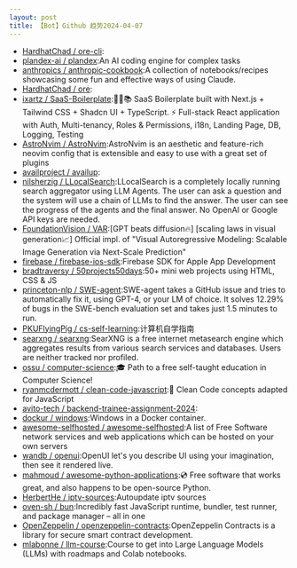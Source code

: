 ```yaml
---
layout: post
title: 【Bot】Github 趋势2024-04-07
---
```


* [HardhatChad / ore-cli](https://github.com/HardhatChad/ore-cli):
* [plandex-ai / plandex](https://github.com/plandex-ai/plandex):An AI coding engine for complex tasks
* [anthropics / anthropic-cookbook](https://github.com/anthropics/anthropic-cookbook):A collection of notebooks/recipes showcasing some fun and effective ways of using Claude.
* [HardhatChad / ore](https://github.com/HardhatChad/ore):
* [ixartz / SaaS-Boilerplate](https://github.com/ixartz/SaaS-Boilerplate):🚀🎉📚 SaaS Boilerplate built with Next.js + Tailwind CSS + Shadcn UI + TypeScript. ⚡️ Full-stack React application with Auth, Multi-tenancy, Roles & Permissions, i18n, Landing Page, DB, Logging, Testing
* [AstroNvim / AstroNvim](https://github.com/AstroNvim/AstroNvim):AstroNvim is an aesthetic and feature-rich neovim config that is extensible and easy to use with a great set of plugins
* [availproject / availup](https://github.com/availproject/availup):
* [nilsherzig / LLocalSearch](https://github.com/nilsherzig/LLocalSearch):LLocalSearch is a completely locally running search aggregator using LLM Agents. The user can ask a question and the system will use a chain of LLMs to find the answer. The user can see the progress of the agents and the final answer. No OpenAI or Google API keys are needed.
* [FoundationVision / VAR](https://github.com/FoundationVision/VAR):[GPT beats diffusion🔥] [scaling laws in visual generation📈] Official impl. of "Visual Autoregressive Modeling: Scalable Image Generation via Next-Scale Prediction"
* [firebase / firebase-ios-sdk](https://github.com/firebase/firebase-ios-sdk):Firebase SDK for Apple App Development
* [bradtraversy / 50projects50days](https://github.com/bradtraversy/50projects50days):50+ mini web projects using HTML, CSS & JS
* [princeton-nlp / SWE-agent](https://github.com/princeton-nlp/SWE-agent):SWE-agent takes a GitHub issue and tries to automatically fix it, using GPT-4, or your LM of choice. It solves 12.29% of bugs in the SWE-bench evaluation set and takes just 1.5 minutes to run.
* [PKUFlyingPig / cs-self-learning](https://github.com/PKUFlyingPig/cs-self-learning):计算机自学指南
* [searxng / searxng](https://github.com/searxng/searxng):SearXNG is a free internet metasearch engine which aggregates results from various search services and databases. Users are neither tracked nor profiled.
* [ossu / computer-science](https://github.com/ossu/computer-science):🎓 Path to a free self-taught education in Computer Science!
* [ryanmcdermott / clean-code-javascript](https://github.com/ryanmcdermott/clean-code-javascript):🛁 Clean Code concepts adapted for JavaScript
* [avito-tech / backend-trainee-assignment-2024](https://github.com/avito-tech/backend-trainee-assignment-2024):
* [dockur / windows](https://github.com/dockur/windows):Windows in a Docker container.
* [awesome-selfhosted / awesome-selfhosted](https://github.com/awesome-selfhosted/awesome-selfhosted):A list of Free Software network services and web applications which can be hosted on your own servers
* [wandb / openui](https://github.com/wandb/openui):OpenUI let's you describe UI using your imagination, then see it rendered live.
* [mahmoud / awesome-python-applications](https://github.com/mahmoud/awesome-python-applications):💿 Free software that works great, and also happens to be open-source Python.
* [HerbertHe / iptv-sources](https://github.com/HerbertHe/iptv-sources):Autoupdate iptv sources
* [oven-sh / bun](https://github.com/oven-sh/bun):Incredibly fast JavaScript runtime, bundler, test runner, and package manager – all in one
* [OpenZeppelin / openzeppelin-contracts](https://github.com/OpenZeppelin/openzeppelin-contracts):OpenZeppelin Contracts is a library for secure smart contract development.
* [mlabonne / llm-course](https://github.com/mlabonne/llm-course):Course to get into Large Language Models (LLMs) with roadmaps and Colab notebooks.
